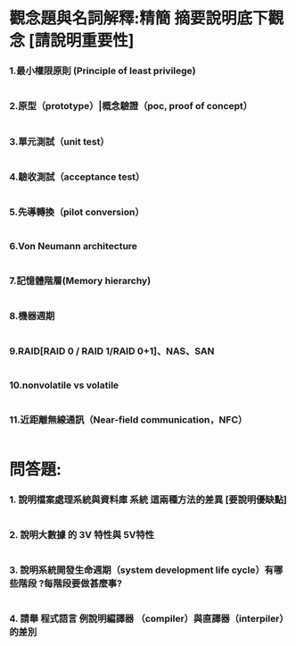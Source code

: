 # 觀念題與名詞解釋:精簡 摘要說明底下觀念 [請說明重要性]

### 1.最小權限原則 (Principle of least privilege)
```

```
### 2.原型（prototype）|概念驗證（poc, proof of concept）
```

```
### 3.單元測試（unit test）
```

```
### 4.驗收測試（acceptance test）
```

```
### 5.先導轉換（pilot conversion）
```

```
### 6.Von Neumann architecture
```

```
### 7.記憶體階層(Memory hierarchy)
```

```
### 8.機器週期
```

```
### 9.RAID[RAID 0 / RAID 1/RAID 0+1]、NAS、SAN
```

```
### 10.nonvolatile  vs volatile
```

```
### 11.近距離無線通訊（Near-field communication，NFC）
```

```
# 問答題:

### 1. 說明檔案處理系統與資料庫 系統 這兩種方法的差異 [要說明優缺點]
```

```
### 2. 說明大數據 的 3V 特性與 5V特性
```

```
### 3. 說明系統開發生命週期（system development life cycle）有哪些階段 ?每階段要做甚麼事?
```

```
### 4. 請舉 程式語言 例說明編譯器 （compiler）與直譯器（interpiler）的差別
```

```
